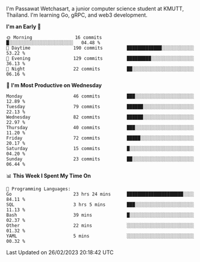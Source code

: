 
I'm Passawat Wetchasart, a junior computer science student at KMUTT, Thailand. I'm learning Go, gRPC, and web3 development.



<!--START_SECTION:waka-->
**I'm an Early 🐤** 

```text
🌞 Morning                16 commits          █░░░░░░░░░░░░░░░░░░░░░░░░   04.48 % 
🌆 Daytime                190 commits         █████████████░░░░░░░░░░░░   53.22 % 
🌃 Evening                129 commits         █████████░░░░░░░░░░░░░░░░   36.13 % 
🌙 Night                  22 commits          ██░░░░░░░░░░░░░░░░░░░░░░░   06.16 % 
```
📅 **I'm Most Productive on Wednesday** 

```text
Monday                   46 commits          ███░░░░░░░░░░░░░░░░░░░░░░   12.89 % 
Tuesday                  79 commits          ██████░░░░░░░░░░░░░░░░░░░   22.13 % 
Wednesday                82 commits          ██████░░░░░░░░░░░░░░░░░░░   22.97 % 
Thursday                 40 commits          ███░░░░░░░░░░░░░░░░░░░░░░   11.20 % 
Friday                   72 commits          █████░░░░░░░░░░░░░░░░░░░░   20.17 % 
Saturday                 15 commits          █░░░░░░░░░░░░░░░░░░░░░░░░   04.20 % 
Sunday                   23 commits          ██░░░░░░░░░░░░░░░░░░░░░░░   06.44 % 
```


📊 **This Week I Spent My Time On** 

```text
💬 Programming Languages: 
Go                       23 hrs 24 mins      █████████████████████░░░░   84.11 % 
SQL                      3 hrs 5 mins        ███░░░░░░░░░░░░░░░░░░░░░░   11.13 % 
Bash                     39 mins             █░░░░░░░░░░░░░░░░░░░░░░░░   02.37 % 
Other                    22 mins             ░░░░░░░░░░░░░░░░░░░░░░░░░   01.32 % 
YAML                     5 mins              ░░░░░░░░░░░░░░░░░░░░░░░░░   00.32 % 
```


 Last Updated on 26/02/2023 20:18:42 UTC
<!--END_SECTION:waka-->

<!--
**markpassawat/markpassawat** is a ✨ _special_ ✨ repository because its `README.md` (this file) appears on your GitHub profile.

Here are some ideas to get you started:

- 🔭 I’m currently working on ...
- 🌱 I’m currently learning ...
- 👯 I’m looking to collaborate on ...
- 🤔 I’m looking for help with ...
- 💬 Ask me about ...
- 📫 How to reach me: ...
- 😄 Pronouns: He/Him
- ⚡ Fun fact: ...
-->
